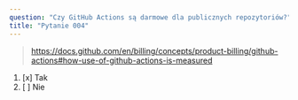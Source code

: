 ```yaml
---
question: "Czy GitHub Actions są darmowe dla publicznych repozytoriów?"
title: "Pytanie 004"
---
```


> https://docs.github.com/en/billing/concepts/product-billing/github-actions#how-use-of-github-actions-is-measured
1. [x] Tak
1. [ ] Nie
